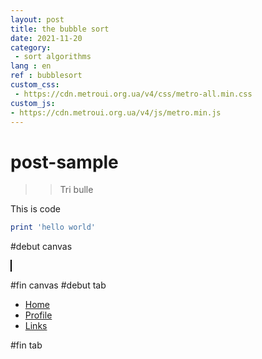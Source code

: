 ```yaml
---
layout: post
title: the bubble sort
date: 2021-11-20
category: 
 - sort algorithms 
lang : en
ref : bubblesort
custom_css:
 - https://cdn.metroui.org.ua/v4/css/metro-all.min.css
custom_js:
- https://cdn.metroui.org.ua/v4/js/metro.min.js
---
```

# post-sample
> >Tri bulle

This is code
```ruby
print 'hello world'
```

#debut canvas

<canvas id="myCanvas" width="200" height="100" style="border:1px solid #000000;">
</canvas> 

#fin canvas
#debut tab
<div>
<ul class="bottom" data-role="tabs">
    <li><a href="#">Home</a></li>
    <li><a href="#">Profile</a></li>
    <li><a href="#">Links</a></li>
</ul>
 </div>
#fin tab
